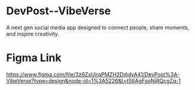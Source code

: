 # DevPost--VibeVerse
A next gen social media app designed to connect people, share moments, and inspire creativity.

# Figma Link
https://www.figma.com/file/3z6ZxUirqPMZH2DdjdvA41/DevPost%3A-VibeVerse?type=design&node-id=1%3A5226&t=tS6AgFsoNiRQcgZq-1
